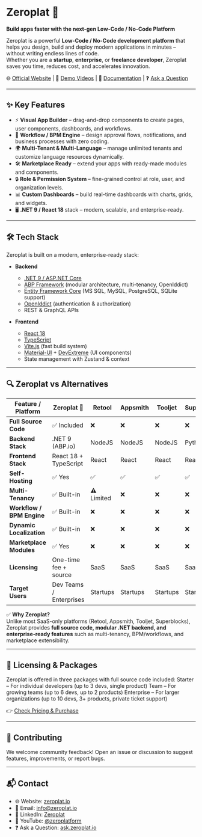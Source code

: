 # Zeroplat 🚀  
**Build apps faster with the next-gen Low-Code / No-Code Platform**

Zeroplat is a powerful **Low-Code / No-Code development platform** that helps you design, build and deploy modern applications in minutes – without writing endless lines of code.  
Whether you are a **startup**, **enterprise**, or **freelance developer**, Zeroplat saves you time, reduces cost, and accelerates innovation.

🌐 [Official Website](https://zeroplat.io) | 🎥 [Demo Videos](https://www.youtube.com/@zeroplatform) | 📖 [Documentation](https://docs.zeroplat.io) | ❓ [Ask a Question](https://ask.zeroplat.io)

---

## ✨ Key Features
- ⚡ **Visual App Builder** – drag-and-drop components to create pages, user components, dashboards, and workflows.  
- 🔄 **Workflow / BPM Engine** – design approval flows, notifications, and business processes with zero coding.  
- 🌍 **Multi-Tenant & Multi-Language** – manage unlimited tenants and customize language resources dynamically.  
- 🛠️ **Marketplace Ready** – extend your apps with ready-made modules and components.  
- 🔒 **Role & Permission System** – fine-grained control at role, user, and organization levels.  
- 📊 **Custom Dashboards** – build real-time dashboards with charts, grids, and widgets.  
- 🖥️ **.NET 9 / React 18** stack – modern, scalable, and enterprise-ready.  

---

## 🛠 Tech Stack

Zeroplat is built on a modern, enterprise-ready stack:

- **Backend**
  - [.NET 9 / ASP.NET Core](https://dotnet.microsoft.com/)  
  - [ABP Framework](https://abp.io/) (modular architecture, multi-tenancy, OpenIddict)  
  - [Entity Framework Core](https://learn.microsoft.com/en-us/ef/core/) (MS SQL, MySQL, PostgreSQL, SQLite support)  
  - [OpenIddict](https://documentation.openiddict.com/) (authentication & authorization)  
  - REST & GraphQL APIs  

- **Frontend**
  - [React 18](https://react.dev/)  
  - [TypeScript](https://www.typescriptlang.org/)  
  - [Vite.js](https://vitejs.dev/) (fast build system)  
  - [Material-UI](https://mui.com/) + [DevExtreme](https://js.devexpress.com/) (UI components)  
  - State management with Zustand & context 

---

## 🔍 Zeroplat vs Alternatives

| Feature / Platform        | Zeroplat 🚀            | Retool | Appsmith | Tooljet | Superblocks | abp.io |
|----------------------------|------------------------|--------|----------|---------|-------------|--------|
| **Full Source Code**       | ✅ Included            | ❌     | ❌       | ❌      | ❌          | ✅     |
| **Backend Stack**          | .NET 9 (ABP.io)        | NodeJS | NodeJS   | NodeJS  | Python      | .NET 9 |
| **Frontend Stack**         | React 18 + TypeScript  | React  | React    | React   | React       | Angular|
| **Self-Hosting**           | ✅ Yes                 | ✅     | ✅       | ✅      | ✅          | ✅     |
| **Multi-Tenancy**          | ✅ Built-in            | ⚠️ Limited | ❌   | ❌      | ❌          | ✅     |
| **Workflow / BPM Engine**  | ✅ Built-in            | ❌     | ❌       | ❌      | ❌          | ❌     |
| **Dynamic Localization**   | ✅ Built-in            | ❌     | ❌       | ❌      | ❌          | ⚠️ Limited |
| **Marketplace Modules**    | ✅ Yes                 | ❌     | ❌       | ❌      | ❌          | ❌     |
| **Licensing**              | One-time fee + source  | SaaS   | SaaS     | SaaS    | SaaS        | Commercial |
| **Target Users**           | Dev Teams / Enterprises| Startups| Startups| Startups| Startups    | .NET Devs |



✅ **Why Zeroplat?**  
Unlike most SaaS-only platforms (Retool, Appsmith, Tooljet, Superblocks), Zeroplat provides **full source code, modular .NET backend, and enterprise-ready features** such as multi-tenancy, BPM/workflows, and marketplace extensibility.  

---

## 💼 Licensing & Packages

Zeroplat is offered in three packages with full source code included:
Starter – For individual developers (up to 3 devs, single product)
Team – For growing teams (up to 6 devs, up to 2 products)
Enterprise – For larger organizations (up to 10 devs, 3+ products, private ticket support)

👉 [Check Pricing & Purchase](https://zeroplat.io/pricing/)

---

## 🤝 Contributing

We welcome community feedback!
Open an issue or discussion to suggest features, improvements, or report bugs.

---

## 📬 Contact
- 🌐 Website: [zeroplat.io](https://zeroplat.io)  
- 📧 Email: info@zeroplat.io  
- 💼 LinkedIn: [Zeroplat](https://www.linkedin.com/company/zeroplat)
- 🎥 YouTube: [@zeroplatform](https://www.youtube.com/@zeroplatform)  
- ❓ Ask a Question: [ask.zeroplat.io](https://ask.zeroplat.io)  
